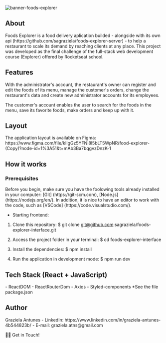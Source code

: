 ![banner-foods-explorer](https://user-images.githubusercontent.com/95452391/216686219-3c137f59-cb7a-47f3-b953-81946b45d921.jpg)


<h2>About</h2>
Foods Explorer is a food delivery aplication builded - alongside with its own api (https://github.com/sagraziela/foods-explorer-server) - to help a restaurant to scale its demand by reaching clients at any place. This project was developed as the final challenge of the full-stack web development course (Explorer) offered by Rocketseat school.

<h2>Features</h2>
With the administrator's account, the restaurant's owner can register and edit the foods of its menu, manage the customer's orders, change the restaurant's data and create new administrator accounts for its employees.

The customer's account enables the user to search for the foods in the menu, save its favorite foods, make orders and keep up with it.

<h2>Layout</h2>
The application layout is available on Figma:
https://www.figma.com/file/kIIgGz5YFNl8l5bLT5WpNR/food-explorer-(Copy)?node-id=1%3A51&t=mAb3Ba7bqgvzDnzK-1

<h2>How it works</h2>

<h3>Prerequisites</h3>
Before you begin, make sure you have the foolowing tools already installed in your computer:  [Git] (https://git-scm.com), [Node.js] (https://nodejs.org/en/). In addition, it is nice to have an editor to work with the code, such as [VSCode] (https://code.visualstudio.com/).

- Starting frontend:

1. Clone this repository:
$ git clone git@github.com:sagraziela/foods-explorer-interface.git

2. Access the project folder in your terminal:
$ cd foods-explorer-interface

3. Install the dependencies:
$ npm install

4. Run the application in development mode:
$ npm run dev


<h2>Tech Stack (React + JavaScript)</h2>
    - ReactDOM
    - ReactRouterDom
    - Axios
    - Styled-components
    *See the file package.json


<h2>Author</h2>
Graziela Antunes
- LinkedIn: https://www.linkedin.com/in/graziela-antunes-4b544823b/
- E-mail: graziela.atns@gmail.com

👋🏽 Get in Touch!
